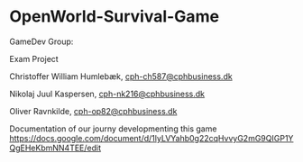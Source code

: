 # OpenWorld-Survival-Game

GameDev Group: 

Exam Project

Christoffer William Humlebæk,  cph-ch587@cphbusiness.dk

Nikolaj Juul Kaspersen, cph-nk216@cphbusiness.dk

Oliver Ravnkilde, cph-op82@cphbusiness.dk

Documentation of our journy developmenting this game https://docs.google.com/document/d/1lyLVYahb0g22cqHvvyG2mG9QIGP1YQgEHeKbmNN4TEE/edit



